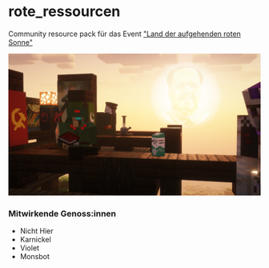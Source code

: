 # rote_ressourcen
Community resource pack für das Event ["Land der aufgehenden roten Sonne"](https://aaamat.github.io/Dekarldent-Minecraft-Event/)

![](https://raw.githubusercontent.com/Monsbot/rote_ressourcen/refs/heads/main/readme_picture.png)

### Mitwirkende Genoss:innen

- Nicht Hier
- Karnickel
- Violet
- Monsbot

